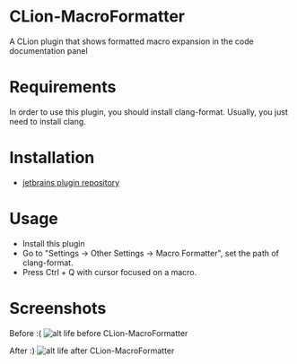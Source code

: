 CLion-MacroFormatter
====================

A CLion plugin that shows formatted macro expansion in the code documentation panel

Requirements
============

In order to use this plugin, you should install clang-format. Usually, you just need to install clang.

Installation
==========

 - [jetbrains plugin repository](https://plugins.jetbrains.com/plugin/7674)

Usage
=====

 - Install this plugin
 - Go to "Settings -> Other Settings -> Macro Formatter", set the path of clang-format.
 - Press Ctrl + Q with cursor focused on a macro.

Screenshots
===========

Before :(
![alt life before CLion-MacroFormatter](https://raw.github.com/itechbear/CLion-MacroFormatter/master/screenshots/life-before-this-plugin.png)

After :)
![alt life after CLion-MacroFormatter](https://raw.github.com/itechbear/CLion-MacroFormatter/master/screenshots/life-after-this-plugin.png)
